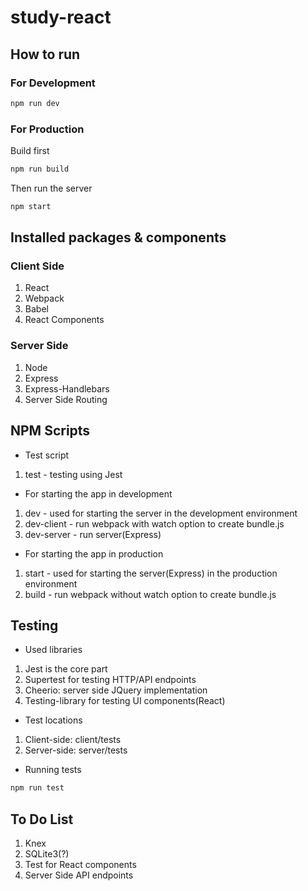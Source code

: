 # study-react
## How to run
### For Development
```sh 
npm run dev
```
### For Production
Build first 
```sh
npm run build
```
Then run the server
```sh
npm start
```
## Installed packages & components
### Client Side
1. React
1. Webpack
1. Babel
1. React Components
### Server Side
1. Node
1. Express
1. Express-Handlebars
1. Server Side Routing
## NPM Scripts
* Test script
1. test - testing using Jest
* For starting the app in development
1. dev - used for starting the server in the development environment
1. dev-client - run webpack with watch option to create bundle.js
1. dev-server - run server(Express)
* For starting the app in production
1. start - used for starting the server(Express) in the production environment
1. build - run webpack without watch option to create bundle.js
## Testing
* Used libraries
1. Jest is the core part
1. Supertest for testing HTTP/API endpoints
1. Cheerio: server side JQuery implementation
1. Testing-library for testing UI components(React)
* Test locations
1. Client-side: client/tests
1. Server-side: server/tests
* Running tests
```sh
npm run test
```
## To Do List
1. Knex
1. SQLite3(?)
1. Test for React components
1. Server Side API endpoints